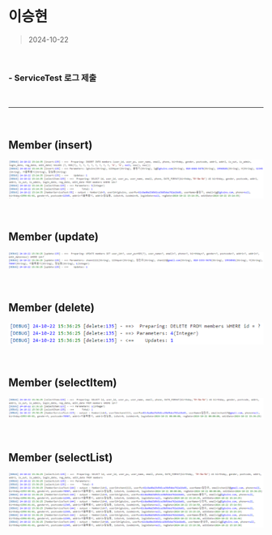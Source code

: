 # 이승현
> 2024-10-22

<br>

### - ServiceTest 로그 제출

<br>

<hr />

<br>

## Member (insert)
![insert](img/member_insert.PNG)


<br>

## Member (update)
![update](img/member_update.PNG)


<br>

## Member (delete)
![delete](img/member_deletePNG.PNG)


<br>

## Member (selectItem)
![selectItem](img/member_selectItem.PNG)


<br>

## Member (selectList)
![selectList](img/member_selectList.PNG)


